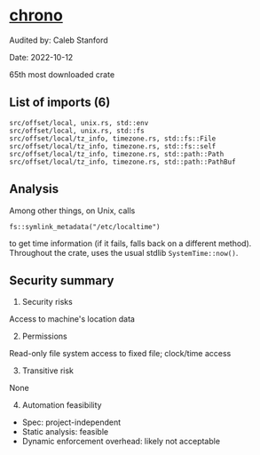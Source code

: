 # [chrono](https://docs.rs/chrono/latest/chrono/)

Audited by: Caleb Stanford

Date: 2022-10-12

65th most downloaded crate

## List of imports (6)

```
src/offset/local, unix.rs, std::env
src/offset/local, unix.rs, std::fs
src/offset/local/tz_info, timezone.rs, std::fs::File
src/offset/local/tz_info, timezone.rs, std::fs::self
src/offset/local/tz_info, timezone.rs, std::path::Path
src/offset/local/tz_info, timezone.rs, std::path::PathBuf
```

## Analysis

Among other things, on Unix, calls
```
fs::symlink_metadata("/etc/localtime")
```
to get time information (if it fails, falls back on a different method).
Throughout the crate, uses the usual stdlib `SystemTime::now()`.

## Security summary

1. Security risks

Access to machine's location data

2. Permissions

Read-only file system access to fixed file; clock/time access

3. Transitive risk

None

4. Automation feasibility

- Spec: project-independent
- Static analysis: feasible
- Dynamic enforcement overhead: likely not acceptable
